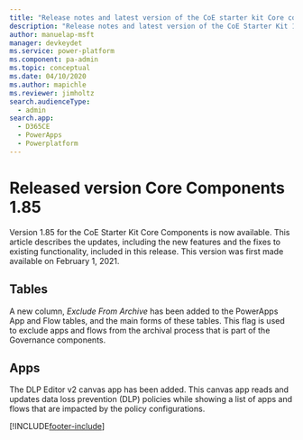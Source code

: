 ```yaml
---
title: "Release notes and latest version of the CoE starter kit Core components 1.85 | MicrosoftDocs"
description: "Release notes and latest version of the CoE Starter Kit 1.85."
author: manuelap-msft
manager: devkeydet
ms.service: power-platform
ms.component: pa-admin
ms.topic: conceptual
ms.date: 04/10/2020
ms.author: mapichle
ms.reviewer: jimholtz
search.audienceType: 
  - admin
search.app: 
  - D365CE
  - PowerApps
  - Powerplatform
---
```


# Released version Core Components 1.85

Version 1.85 for the CoE Starter Kit Core Components is now available. This article describes the updates, including the new features and the fixes to existing functionality, included in this release. This version was first made available on February 1, 2021.

## Tables

A new column, *Exclude From Archive* has been added to the PowerApps App and Flow tables, and the main forms of these tables. This flag is used to exclude apps and flows from the archival process that is part of the Governance components.

## Apps

The DLP Editor v2 canvas app has been added. This canvas app reads and updates data loss prevention (DLP) policies while showing a list of apps and flows that are impacted by the policy configurations.


[!INCLUDE[footer-include](../../../includes/footer-banner.md)]
